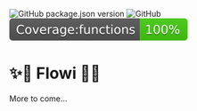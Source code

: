 ![GitHub package.json version](https://img.shields.io/github/package-json/v/flowi-dev/core?color=green&style=flat)
![GitHub](https://img.shields.io/github/license/flowi-dev/core)
![Coverage](https://github.com/flowi-dev/core/blob/main/coverage/badge-functions.svg)

# ✨🌊 Flowi 🌊✨
More to come...
